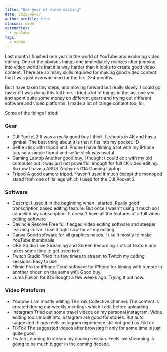 ```yaml
---
title: "One year of video editing"
date: 2022-06-07
author_profile: true
classes: wide
categories:
  - youtube
tags:
  - video
---
```


Last month I finished one year in the world of YouTube and exploring video editing. One of the obvious things one immediately realizes after jumping into video world is that it is way harder than it looks to create good video content. There are so many skills required for making good video content that I was just overwhelmed for the first 3-4 months. 

But I have taken tiny steps, and moving forward but really slowly. I could go faster if I was doing this full time. I tried a lot of things in the last one year and spent quite some money on different gears and trying out different software and video platforms. I made a lot of cringe content too, lol. 

Some of the things I tried:

### Gear

* DJI Pocket 2
  It was a really good buy I think. It shoots in 4K and has a gimbal. The best thing about it is that it fits into my pocket. :D
* Selfie stick with tripod and iPhone
  I have filming a lot with my iPhone too, so a simple tripod and selfie stick was useful
* Gaming Laptop
  Another good buy. I thought I could edit with my old computer but it was just not powerfull enough for full 4K video editing. So now I have a ASUS Zephyrus G14 Gaming Laptop  
* Tripod
  A good camera tripod. Haven't used it much except the monopod stand from one of its legs which I used for the DJI Pocket 2

### Software

* Descript
  I used it in the beginning when I started. Really good transcription based editing feature. But once I wasn't using it much so I canceled my subscription. It doesn't have all the features of a full video editing software
* Davincie Resolve
  Free full fledged video editing software and steeper learning curve. I use it right now for all my editing
* Canva
  Good software for all graphics needs. I use it mostly to make YouTube thumbnails
* OBS Studio
  Live Streaming and Screen Recording. Lots of feature and takes some time to get used to it.
* Twitch Studio
  Tried it a few times to stream to Twitch my coding sessions. Easy to use
* Filmic Pro for iPhone
  Good software for iPhone for filming with remote in another phoen on the same wifi. Good buy.
* Luma Fusion for iOS
  Bought a few weeks ago. Trying it out now. 

### Video Platoform

* Youtube
  I am mostly editing The Yak Collective channel. The content is created during our weekly meetings which I edit before uploading
* Instagram
  Tried out some travel videos on my personal instagram. Vidoe editing tools inbuilt into instagram are good for stories. But auto suggested things reels instagram experience still not good as TikTok
* TikTok
  The suggested videos after browsing it only for some time is just quite good. 
* Twitch
  Learning to stream my coding session. Feels live streaming is going to be much bigger in the coming decade.